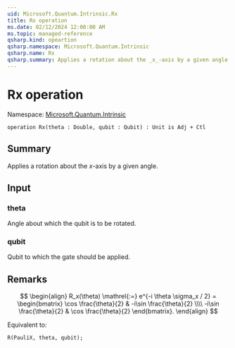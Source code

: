 ```yaml
---
uid: Microsoft.Quantum.Intrinsic.Rx
title: Rx operation
ms.date: 02/12/2024 12:00:00 AM
ms.topic: managed-reference
qsharp.kind: opeartion
qsharp.namespace: Microsoft.Quantum.Intrinsic
qsharp.name: Rx
qsharp.summary: Applies a rotation about the _x_-axis by a given angle.
---
```


# Rx operation

Namespace: [Microsoft.Quantum.Intrinsic](xref:Microsoft.Quantum.Intrinsic)

```qsharp
operation Rx(theta : Double, qubit : Qubit) : Unit is Adj + Ctl
```

## Summary
Applies a rotation about the _x_-axis by a given angle.

## Input
### theta
Angle about which the qubit is to be rotated.
### qubit
Qubit to which the gate should be applied.

## Remarks
$$
\begin{align}
    R_x(\theta) \mathrel{:=}
    e^{-i \theta \sigma_x / 2} =
    \begin{bmatrix}
        \cos \frac{\theta}{2} & -i\sin \frac{\theta}{2}  \\\\
        -i\sin \frac{\theta}{2} & \cos \frac{\theta}{2}
    \end{bmatrix}.
\end{align}
$$

Equivalent to:
```qsharp
R(PauliX, theta, qubit);
```
